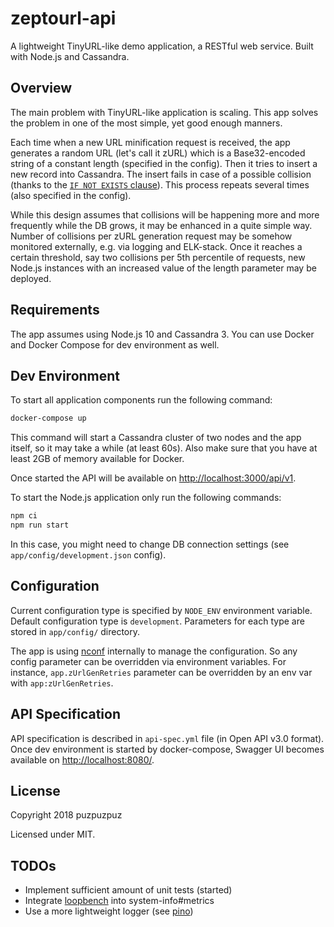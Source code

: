 # zeptourl-api

A lightweight TinyURL-like demo application, a RESTful web service. Built with Node.js and Cassandra.

## Overview

The main problem with TinyURL-like application is scaling. This app solves the problem in one of the most simple, yet good enough manners.

Each time when a new URL minification request is received, the app generates a random URL (let's call it zURL) which is a Base32-encoded string of a constant length (specified in the config). Then it tries to insert a new record into Cassandra. The insert fails in case of a possible collision (thanks to the [`IF NOT EXISTS` clause](https://docs.datastax.com/en/cql/3.3/cql/cql_reference/cqlInsert.html)). This process repeats several times (also specified in the config).

While this design assumes that collisions will be happening more and more frequently while the DB grows, it may be enhanced in a quite simple way. Number of collisions per zURL generation request may be somehow monitored externally, e.g. via logging and ELK-stack. Once it reaches a certain threshold, say two collisions per 5th percentile of requests, new Node.js instances with an increased value of the length parameter may be deployed.

## Requirements

The app assumes using Node.js 10 and Cassandra 3. You can use Docker and Docker Compose for dev environment as well.

## Dev Environment

To start all application components run the following command:

```bash
docker-compose up
```

This command will start a Cassandra cluster of two nodes and the app itself, so it may take a while (at least 60s). Also make sure that you have at least 2GB of memory available for Docker.

Once started the API will be available on [http://localhost:3000/api/v1](http://localhost:3000/api/v1).

To start the Node.js application only run the following commands:

```bash
npm ci
npm run start
```

In this case, you might need to change DB connection settings (see `app/config/development.json` config).

## Configuration

Current configuration type is specified by `NODE_ENV` environment variable. Default configuration type is `development`. Parameters for each type are stored in `app/config/` directory.

The app is using [nconf](https://github.com/indexzero/nconf) internally to manage the configuration. So any config parameter can be overridden via environment variables. For instance, `app.zUrlGenRetries` parameter can be overridden by an env var with `app:zUrlGenRetries`.

## API Specification

API specification is described in `api-spec.yml` file (in Open API v3.0 format). Once dev environment is started by docker-compose, Swagger UI becomes available on [http://localhost:8080/](http://localhost:8080/).

## License

Copyright 2018 puzpuzpuz

Licensed under MIT.

## TODOs

* Implement sufficient amount of unit tests (started)
* Integrate [loopbench](https://github.com/mcollina/loopbench) into system-info#metrics
* Use a more lightweight logger (see [pino](https://github.com/pinojs/pino))
